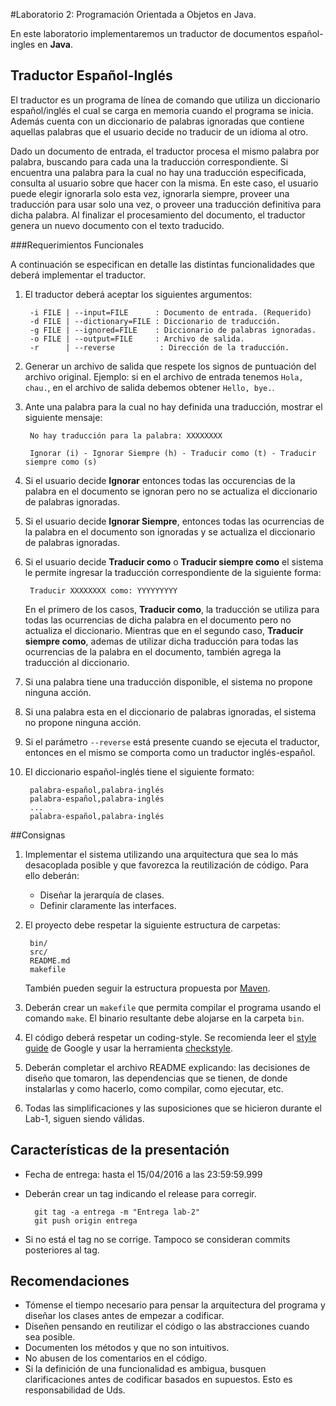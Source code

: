 #Laboratorio 2: Programación Orientada a Objetos en Java.

En este laboratorio implementaremos un traductor de documentos  español-ingles en **Java**.


## Traductor Español-Inglés
El traductor es un programa de línea de comando que utiliza un diccionario español/inglés el cual se carga en memoria cuando el programa se inicia. Además cuenta con un diccionario de palabras ignoradas que contiene aquellas palabras que el usuario decide no traducir de un idioma al otro.

Dado un documento de entrada, el traductor procesa el mismo palabra por palabra, buscando para cada una la traducción correspondiente. Si encuentra una palabra para la cual no hay una traducción especificada, consulta al usuario sobre que hacer con la misma. En este caso, el usuario puede elegir ignorarla solo esta vez, ignorarla siempre, proveer una traducción para usar solo una vez, o proveer una traducción definitiva para dicha palabra.
Al finalizar el procesamiento del documento, el traductor genera un nuevo documento con el texto traducido.

###Requerimientos Funcionales

A continuación se especifican en detalle las distintas funcionalidades que deberá implementar el traductor.


1. El traductor deberá aceptar los siguientes argumentos:

		
		-i FILE | --input=FILE      : Documento de entrada. (Requerido)
		-d FILE | --dictionary=FILE : Diccionario de traducción.
		-g FILE | --ignored=FILE    : Diccionario de palabras ignoradas.
		-o FILE | --output=FILE     : Archivo de salida.
		-r      | --reverse  		 : Dirección de la traducción.
	 
	
	
	
2. Generar un archivo de salida que respete los signos de puntuación del archivo original. Ejemplo: si en el archivo de entrada tenemos `Hola, chau.`, en el archivo de salida debemos obtener `Hello, bye.`.
 
3. Ante una palabra para la cual no hay definida una traducción, mostrar el siguiente mensaje:

	
		No hay traducción para la palabra: XXXXXXXX
	
		Ignorar (i) - Ignorar Siempre (h) - Traducir como (t) - Traducir siempre como (s) 
	

4. Si el usuario decide **Ignorar** entonces todas las occurencias de la palabra en el documento se ignoran pero no se actualiza el diccionario de palabras ignoradas.

5. Si el usuario decide **Ignorar Siempre**, entonces todas las ocurrencias de la palabra en el documento son ignoradas y se actualiza el diccionario de palabras ignoradas.

6. Si el usuario decide **Traducir como** o **Traducir siempre como** el sistema le permite ingresar la traducción correspondiente de la siguiente  forma:

		Traducir XXXXXXXX como: YYYYYYYYY
	
	En el primero de los casos, **Traducir como**, la traducción se utiliza para todas las ocurrencias de dicha palabra en el documento pero no actualiza el diccionario. Mientras que en el segundo caso, **Traducir siempre como**, ademas de utilizar dicha traducción para todas las ocurrencias de la palabra en el documento, también agrega la traducción al diccionario. 

6. Si una palabra tiene una traducción disponible, el sistema no propone ninguna acción.

7. Si una palabra esta en el diccionario de palabras ignoradas, el sistema no propone ninguna acción.

8. Si el parámetro `--reverse` está presente cuando se ejecuta el traductor, entonces en el mismo se comporta como un traductor inglés-español.

9. El diccionario español-inglés tiene el siguiente formato:
	
	
		palabra-español,palabra-inglés
		palabra-español,palabra-inglés
		...
		palabra-español,palabra-inglés
	
##Consignas

1. Implementar el sistema utilizando una arquitectura que sea lo más desacoplada posible y que favorezca la reutilización de código. Para ello deberán:
	* Diseñar la jerarquía de clases.
	* Definir claramente las interfaces. 

3. El proyecto debe respetar la siguiente estructura de carpetas:

		bin/
		src/
		README.md
		makefile
	
	También pueden seguir la estructura propuesta por [Maven](https://maven.apache.org/guides/introduction/introduction-to-the-standard-directory-layout.html).

4. Deberán crear un `makefile` 	que permita compilar el programa usando el comando `make`. El binario resultante debe alojarse en la carpeta `bin`.

5. El código deberá respetar un coding-style. Se recomienda leer el [style guide](https://google.github.io/styleguide/javaguide.html) de Google y usar la herramienta [checkstyle](http://checkstyle.sourceforge.net/). 

5. Deberán completar el archivo README explicando: las decisiones de diseño que tomaron, las dependencias que se tienen, de donde instalarlas y como hacerlo, como compilar, como ejecutar, etc.

6. Todas las simplificaciones y las suposiciones que se hicieron durante el Lab-1, siguen siendo válidas.

## Características de la presentación

* Fecha de entrega: hasta el 15/04/2016 a las 23:59:59.999
* Deberán crear un tag indicando el release para corregir.

		git tag -a entrega -m "Entrega lab-2"
		git push origin entrega

* Si no está el tag no se corrige. Tampoco se consideran commits posteriores al tag.

## Recomendaciones
* Tómense el tiempo necesario para pensar la arquitectura del programa y diseñar los clases antes de empezar a codificar.
* Diseñen pensando en reutilizar el código o las abstracciones cuando sea posible.
* Documenten los métodos y que no son intuitivos.
* No abusen de los comentarios en el código.
* Si la definición de una funcionalidad es ambigua, busquen clarificaciones antes de codificar basados en supuestos. Esto es responsabilidad de Uds.
